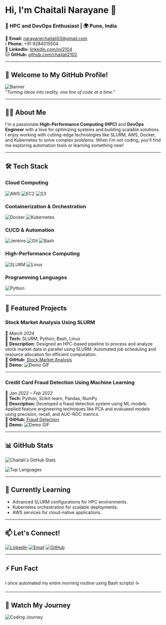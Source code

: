# Hi, I'm Chaitali Narayane 👋

### 🚀 HPC and DevOps Enthusiast | 🌍 Pune, India  
📧 **Email:** narayanechaitali03@gmail.com  
📞 **Phone:** +91 9284015504  
🔗 **LinkedIn:** [linkedin.com/in/2104](https://linkedin.com/in/2104)  
🐱 **GitHub:** [github.com/chaitali2102](https://github.com/chaitali2102)

---

## 🎨 Welcome to My GitHub Profile!  
![Banner](https://github.com/chaitali2102/chaitali2102/blob/main/assets/banner.gif)  
*"Turning ideas into reality, one line of code at a time."*

---

## 👩‍💻 About Me
I'm a passionate **High-Performance Computing (HPC)** and **DevOps Engineer** with a love for optimizing systems and building scalable solutions. I enjoy working with cutting-edge technologies like SLURM, AWS, Docker, and Kubernetes to solve complex problems. When I'm not coding, you'll find me exploring automation tools or learning something new!

---

## 🛠️ Tech Stack

### **Cloud Computing**
![AWS](https://img.shields.io/badge/AWS-232F3E?style=for-the-badge&logo=amazon-aws&logoColor=white)
![EC2](https://img.shields.io/badge/EC2-FF9900?style=for-the-badge&logo=amazon-ec2&logoColor=white)
![S3](https://img.shields.io/badge/S3-569A31?style=for-the-badge&logo=amazon-s3&logoColor=white)

### **Containerization & Orchestration**
![Docker](https://img.shields.io/badge/Docker-2496ED?style=for-the-badge&logo=docker&logoColor=white)
![Kubernetes](https://img.shields.io/badge/Kubernetes-326CE5?style=for-the-badge&logo=kubernetes&logoColor=white)

### **CI/CD & Automation**
![Jenkins](https://img.shields.io/badge/Jenkins-D24939?style=for-the-badge&logo=jenkins&logoColor=white)
![Git](https://img.shields.io/badge/Git-F05032?style=for-the-badge&logo=git&logoColor=white)
![Bash](https://img.shields.io/badge/Bash-4EAA25?style=for-the-badge&logo=gnu-bash&logoColor=white)

### **High-Performance Computing**
![SLURM](https://img.shields.io/badge/SLURM-0078D7?style=for-the-badge&logo=slurm&logoColor=white)
![Linux](https://img.shields.io/badge/Linux-FCC624?style=for-the-badge&logo=linux&logoColor=black)

### **Programming Languages**
![Python](https://img.shields.io/badge/Python-3776AB?style=for-the-badge&logo=python&logoColor=white)

---

## 🚀 Featured Projects

### **Stock Market Analysis Using SLURM**  
📅 *March 2024*  
🔧 **Tech:** SLURM, Python, Bash, Linux  
📝 **Description:** Designed an HPC-based pipeline to process and analyze stock market data in parallel using SLURM. Automated job scheduling and resource allocation for efficient computation.  
🔗 **GitHub:** [Stock Market Analysis](https://github.com/chaitali2102/stock-market-slurm)  
🎥 **Demo:** ![Demo GIF](https://github.com/chaitali2102/chaitali2102/blob/main/assets/stock-market-demo.gif)

---

### **Credit Card Fraud Detection Using Machine Learning**  
📅 *Jan 2022 – Feb 2022*  
🔧 **Tech:** Python, Scikit-learn, Pandas, NumPy  
📝 **Description:** Developed a fraud detection system using ML models. Applied feature engineering techniques like PCA and evaluated models using precision, recall, and AUC-ROC metrics.  
🔗 **GitHub:** [Fraud Detection](https://github.com/chaitali2102/fraud-detection)  
🎥 **Demo:** ![Demo GIF](https://github.com/chaitali2102/chaitali2102/blob/main/assets/fraud-detection-demo.gif)

---

## 📊 GitHub Stats

![Chaitali's GitHub Stats](https://github-readme-stats.vercel.app/api?username=chaitali2102&show_icons=true&theme=radical&hide_border=true)

![Top Languages](https://github-readme-stats.vercel.app/api/top-langs/?username=chaitali2102&layout=compact&theme=radical&hide_border=true)

---

## 🌱 Currently Learning
- Advanced SLURM configurations for HPC environments.  
- Kubernetes orchestration for scalable deployments.  
- AWS services for cloud-native applications.

---

## 📫 Let's Connect!
[![LinkedIn](https://img.shields.io/badge/LinkedIn-0A66C2?style=for-the-badge&logo=linkedin&logoColor=white)](https://linkedin.com/in/2104)
[![Email](https://img.shields.io/badge/Email-D14836?style=for-the-badge&logo=gmail&logoColor=white)](mailto:narayanechaitali03@gmail.com)
[![GitHub](https://img.shields.io/badge/GitHub-181717?style=for-the-badge&logo=github&logoColor=white)](https://github.com/chaitali2102)

---

## ⚡ Fun Fact
I once automated my entire morning routine using Bash scripts! ☕️

---

## 🎥 Watch My Journey
![Coding Journey](https://github.com/chaitali2102/chaitali2102/blob/main/assets/coding-journey.gif)
